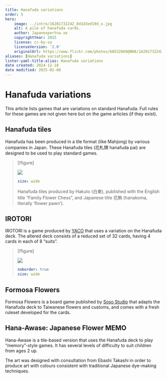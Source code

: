 ```yaml
---
title: Hanafuda variations
order: 5
hero:
    image: ../intro/16201732242_8d1d3ed19d_o.jpg
    alt: A pile of hanafuda cards.
    author: Japanexpertna.se
    copyrightYear: 2015
    license: cc-by-sa
    licenseVersion: '2.0'
    originalUrl: https://www.flickr.com/photos/68532869@N08/16201732242
aliases: [Hanafuda variations]
linter-yaml-title-alias: Hanafuda variations
date created: 2024-12-18
date modified: 2025-02-08
---
```


# Hanafuda variations

This article lists games that are variations on standard <span class="noun" lang="ja-Latn">Hanafuda</span>. Full rules for these games are not given here but on the game articles (if they exist).

## <span class="noun" lang="ja-Latn">Hanafuda</span> tiles

<span class="noun" lang="ja-Latn">Hanafuda</span> has been produced in a tile format (like Mahjong) by various companies in Japan. These <span class="noun" lang="ja-Latn">Hanafuda</span> tiles (<span lang="ja">花札牌</span> <span lang="ja-Latn">hanafuda pai</span>) are designed to be used to play standard games.

> [!figure]
> 
> ![](HanafudaPai.jpg)
>
> ```yaml
> size: wide
> ```
>
> <span class="noun" lang="ja-Latn">Hanafuda</span> tiles produced by <span class="noun" lang="ja-Latn">Hakuto</span> (<span lang="ja">白東</span>), published with the English title “Family Flower Chess”, and Japanese title <span lang="ja">花駒</span> (<span lang="ja-Latn">hanakoma</span>, literally ‘flower pawn’).

## <span class="noun" lang="ja-Latn">IROTORI</span>

<span class="noun" lang="ja-Latn">IROTORI</span> is a game produced by
[YACO](https://yacoyon.com/) that uses a variation on the <span class="noun"
lang="ja-Latn">Hanafuda</span> deck. The altered deck consists of a reduced set
of 32 cards, having 4 cards in each of 8 “suits”.

> [!figure]
> 
> ![](Irotori.jpg)
>
> ```yaml
> noborder: true
> size: wide
> ```


## Formosa Flowers

Formosa Flowers is a board game published by [Soso Studio](https://www.sosostudio.com/) that adapts the <span class="noun" lang="ja-Latn">Hanafuda</span> deck to Taiwanese flowers and customs, and comes with a fresh ruleset developed for the cards.

## <span class="noun" lang="ja-Latn">Hana-Awase</span>: Japanese Flower MEMO

<span class="noun" lang="ja-Latn">Hana-Awase</span> is a tile-based version that uses the <span class="noun" lang="ja-Latn">Hanafuda</span> deck to play “memory”-style games. It has several levels of difficulty to suit children from ages 2 up.

The art was designed with consultation from <span class="noun" lang="ja-Latn">Ebashi Takashi</span> in order to produce art with colours consistent with traditional Japanese dye-making techniques.
